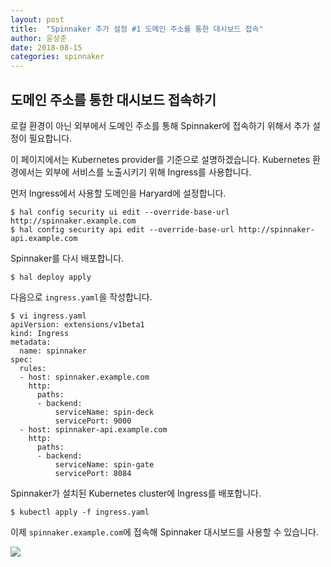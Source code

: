 ```yaml
---
layout: post
title:  "Spinnaker 추가 설정 #1 도메인 주소를 통한 대시보드 접속"
author: 윤상준
date: 2018-08-15
categories: spinnaker
---
```


## 도메인 주소를 통한 대시보드 접속하기

로컬 환경이 아닌 외부에서 도메인 주소를 통해 Spinnaker에 접속하기 위해서 추가 설정이 필요합니다.

이 페이지에서는 Kubernetes provider를 기준으로 설명하겠습니다.
Kubernetes 환경에서는 외부에 서비스를 노출시키기 위해 Ingress를 사용합니다.

먼저 Ingress에서 사용할 도메인을 Haryard에 설정합니다.

```
$ hal config security ui edit --override-base-url http://spinnaker.example.com
$ hal config security api edit --override-base-url http://spinnaker-api.example.com
```

Spinnaker를 다시 배포합니다.

```
$ hal deploy apply
```

다음으로 `ingress.yaml`을 작성합니다.

```
$ vi ingress.yaml
apiVersion: extensions/v1beta1
kind: Ingress
metadata:
  name: spinnaker
spec:
  rules:
  - host: spinnaker.example.com
    http:
      paths:
      - backend:
          serviceName: spin-deck
          servicePort: 9000
  - host: spinnaker-api.example.com
    http:
      paths:
      - backend:
          serviceName: spin-gate
          servicePort: 8084
```

Spinnaker가 설치된 Kubernetes cluster에 Ingress를 배포합니다.

```
$ kubectl apply -f ingress.yaml
```

이제 `spinnaker.example.com`에 접속해 Spinnaker 대시보드를 사용할 수 있습니다.

![](/blog/assets/images/spinnaker/spinnaker-dashboard.png)
